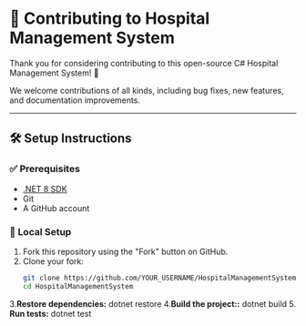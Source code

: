 # 🤝 Contributing to Hospital Management System

Thank you for considering contributing to this open-source C# Hospital Management System! 🎉

We welcome contributions of all kinds, including bug fixes, new features, and documentation improvements.

---

## 🛠️ Setup Instructions

### ✅ Prerequisites

- [.NET 8 SDK](https://dotnet.microsoft.com/en-us/download)
- Git
- A GitHub account

### 🧪 Local Setup

1. Fork this repository using the "Fork" button on GitHub.
2. Clone your fork:
   ```bash
   git clone https://github.com/YOUR_USERNAME/HospitalManagementSystem.git
   cd HospitalManagementSystem

3.**Restore dependencies:**
dotnet restore
4.**Build the project::**
dotnet build
5. **Run tests:**
dotnet test



